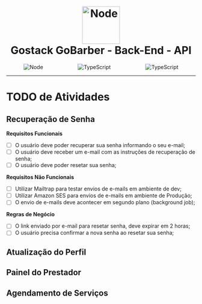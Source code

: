 <h1  align="center">
	<img    alt="Node"  width="100" height="100"  src="https://res.cloudinary.com/dpeywfgot/image/upload/v1590075702/Node.js_logo_vldaps.svg">
	<br/>
	Gostack GoBarber - Back-End - API
</h1>
<p style="display:flex;  align-itens:center; justify-content:space-around; max-height:25px " align="center">
	<img    alt="Node" src="https://img.shields.io/badge/Node-12.16.3-green">
	<img alt="TypeScript" src="https://img.shields.io/badge/Yarn-1.22.4-blue">
	<img alt="TypeScript" src="https://img.shields.io/badge/TypeScript-3.8.3-blue">
</p>

---

# TODO de Atividades

## Recuperação de Senha

**Requisitos Funcionais**

- [ ] O usuário deve poder recuperar sua senha informando o seu e-mail;
- [ ] O usuário deve receber um e-mail com as instruções de recuperação de senha;
- [ ] O usuário deve poder resetar sua senha;

**Requisitos Não Funcionais**

- [ ] Utilizar Mailtrap para testar envios de e-mails em ambiente de dev;
- [ ] Utilizar Amazon SES para envios de e-mails em ambiente de Produção;
- [ ] O envio de e-mails deve acontecer em segundo plano (background job);

**Regras de Negócio**

- [ ] O link enviado por e-mail para resetar senha, deve expirar em 2 horas;
- [ ] O usuário precisa confirmar a nova senha ao resetar sua senha;

## Atualização do Perfil

## Painel do Prestador

## Agendamento de Serviços
